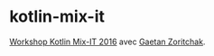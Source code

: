 # kotlin-mix-it

[Workshop Kotlin Mix-IT 2016](https://www.mix-it.fr/session/3202/) avec [Gaetan Zoritchak](https://twitter.com/gz_k).



